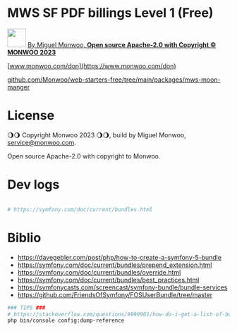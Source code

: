 # MWS SF PDF billings Level 1 (Free)
<img src="https://monwoo.com/logo-v2/LogoMonwoo2023.jpeg" alt="" width="42"/> [By Miguel Monwoo, **Open source Apache-2.0 with Copyright © MONWOO 2023**](https://moonkiosk.monwoo.com/en/categorie-produit/produced-solutions/mws_en/)

[www.monwoo.com/don](https://www.monwoo.com/don)


[github.com/Monwoo/web-starters-free/tree/main/packages/mws-moon-manger](https://github.com/Monwoo/web-starters-free/tree/main/packages/mws-moon-manger)

# License

🌖🌖 Copyright Monwoo 2023 🌖🌖,
build by Miguel Monwoo, service@monwoo.com.

Open source Apache-2.0 with copyright to Monwoo.

# Dev logs

```bash

# https://symfony.com/doc/current/bundles.html

```

# Biblio
- https://davegebler.com/post/php/how-to-create-a-symfony-5-bundle
- https://symfony.com/doc/current/bundles/prepend_extension.html
- https://symfony.com/doc/current/bundles/override.html
- https://symfony.com/doc/current/bundles/best_practices.html
- https://symfonycasts.com/screencast/symfony-bundle/bundle-services
- https://github.com/FriendsOfSymfony/FOSUserBundle/tree/master

```bash
### TIPS ###
# https://stackoverflow.com/questions/9990961/how-do-i-get-a-list-of-bundles-in-symfony2-symfony3
php bin/console config:dump-reference
```